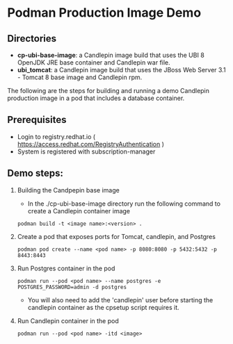 # Podman Production Image Demo

## Directories
- **cp-ubi-base-image**: a Candlepin image build that uses the UBI 8 OpenJDK JRE base container and Candlepin war file.
- **ubi_tomcat**: a Candlepin image build that uses the JBoss Web Server 3.1 - Tomcat 8 base image and Candlepin rpm.

The following are the steps for building and running a demo Candlepin production image in a pod that includes a database container.

## Prerequisites
- Login to registry.redhat.io ( https://access.redhat.com/RegistryAuthentication )
- System is registered with subscription-manager

## Demo steps:

1. Building the Candpepin base image
    - In the ./cp-ubi-base-image directory run the following command to create a Candlepin container image

    ```
    podman build -t <image name>:<version> .
    ```

2. Create a pod that exposes ports for Tomcat, candlepin, and Postgres
    ```
    podman pod create --name <pod name> -p 8080:8080 -p 5432:5432 -p 8443:8443
    ```

3. Run Postgres container in the pod
    ```
    podman run --pod <pod name> --name postgres -e POSTGRES_PASSWORD=admin -d postgres
    ```
    - You will also need to add the 'candlepin' user before starting the candlepin container as the cpsetup script requires it.

4. Run Candlepin container in the pod
    ```
    podman run --pod <pod name> -itd <image>
    ```